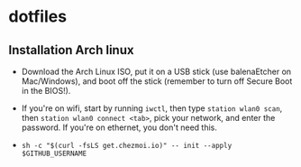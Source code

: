 # dotfiles

## Installation Arch linux
- Download the Arch Linux ISO, put it on a USB stick (use balenaEtcher on Mac/Windows), and boot off the stick (remember to turn off Secure Boot in the BIOS!).
- If you're on wifi, start by running `iwctl`, then type `station wlan0 scan`, then `station wlan0 connect <tab>`, pick your network, and enter the password. If you're on ethernet, you don't need this.

- `sh -c "$(curl -fsLS get.chezmoi.io)" -- init --apply $GITHUB_USERNAME`
